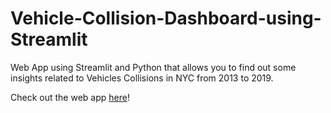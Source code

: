 # Vehicle-Collision-Dashboard-using-Streamlit
Web App using Streamlit and Python that allows you to find out some insights related to Vehicles Collisions in NYC from 2013 to 2019.

Check out the web app [here](https://www.linkedin.com/feed/update/urn:li:activity:6949750933736026112/)!
